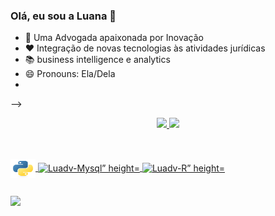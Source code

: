 ### Olá, eu sou a Luana 👋


- 👩 Uma Advogada apaixonada por Inovação 
- ❤  Integração de novas tecnologias às atividades jurídicas
- 📚 business intelligence e analytics
- 😄 Pronouns: Ela/Dela
- 
-->
<div align="center">
  <a href="https://github.com/luadv">
  <img height="180em" src="https://github-readme-stats.vercel.app/api?username=luadv&show_icons=true&theme=dark&include_all_commits=true&count_private=true"/>
  <img height="180em" src="https://github-readme-stats.vercel.app/api/top-langs/?username=luadv&layout=compact&langs_count=7&theme=dark"/>
</div>

##

<div style="display: inline_block"><br>
  
  <img align="center" alt="Luadv-Python" height="30" width="40" src="https://raw.githubusercontent.com/devicons/devicon/master/icons/python/python-original.svg">
   <img align="center" alt="Luadv-Mysql” height="30" width="40" src="https://cdn.jsdelivr.net/gh/devicons/devicon/icons/mysql/mysql-original.svg" />          
    <img align="center" alt="Luadv-R” height="30" width="40" src="https://cdn.jsdelivr.net/gh/devicons/devicon/icons/r/r-original.svg" />
</div>

##

 <a href=" https://www.linkedin.com/in/luana-soares-0843a4197/" target="_blank"><img src="https://img.shields.io/badge/-LinkedIn-%230077B5?style=for-the-badge&logo=linkedin&logoColor=white" target="_blank"></a>
